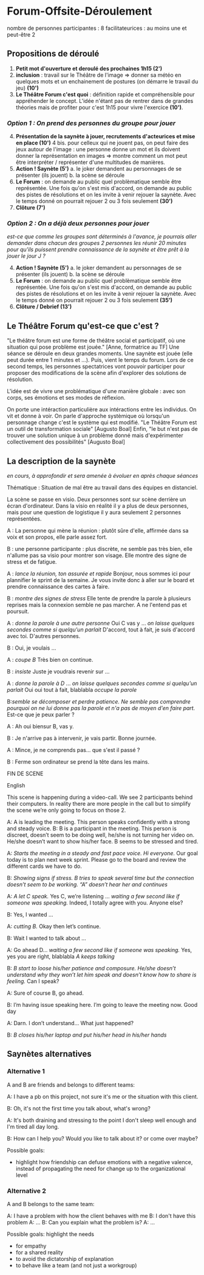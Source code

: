 # Forum-Offsite-Déroulement

nombre de personnes participantes : 8
facilitateurices : au moins une et peut-être 2

## Propositions de déroulé

1. **Petit mot d'ouverture et deroulé des prochaines 1h15 (2')**
2. **inclusion** : travail sur le Théâtre de l'image => donner sa météo en quelques mots et un enchainement de postures (on démarre le travail du jeu) **(10')**
3. **Le Théâtre Forum c'est quoi** : définition rapide et compréhensible pour appréhender le concept. L'idée n'étant pas de rentrer dans de grandes théories mais de profiter pour c'est 1h15 pour vivre l'exercice **(10')**.

### _Option 1 : On prend des personnes du groupe pour jouer_

4. **Présentation de la saynète à jouer, recrutements d'acteurices et mise en place (10')**
   4 bis. pour celleux qui ne jouent pas, on peut faire des jeux autour de l'image : une personne donne un mot et ils doivent donner la représentation en images => montre comment un mot peut être interpréter / représenter d'une multitudes de manières.
5. **Action ! Saynète (5')**
   a. le joker demandent au personnages de se présenter (ils jouent)
   b. la scène se déroule
6. **Le Forum** : on demande au public quel problèmatique semble être représentée. Une fois qu'on s'est mis d'accord, on demande au public des pistes de résolutions et on les invite à venir rejouer la saynète. Avec le temps donné on pourrait rejouer 2 ou 3 fois seulement **(30')**
7. **Clôture (7')**

### _Option 2 : On a déjà deux personnes pour jouer_

_est-ce que comme les groupes sont déterminés à l'avance, je pourrais aller demander dans chacun des groupes 2 personnes les réunir 20 minutes pour qu'ils puissent prendre connaissance de la saynète et être prêt à la jouer le jour J ?_

4. **Action ! Saynète (5')**
   a. le joker demandent au personnages de se présenter (ils jouent)
   b. la scène se déroule
5. **Le Forum** : on demande au public quel problèmatique semble être représentée. Une fois qu'on s'est mis d'accord, on demande au public des pistes de résolutions et on les invite à venir rejouer la saynète. Avec le temps donné on pourrait rejouer 2 ou 3 fois seulement **(35')**
6. **Clôture / Debrief (13')**

## Le Théâtre Forum qu'est-ce que c'est ?

"Le théâtre forum est une forme de théâtre social et participatif, où une situation qui pose problème est jouée." [Anne, formatrice au TF]
Une séance se déroule en deux grandes moments.
Une saynète est jouée (elle peut durée entre 1 minutes et ...).
Puis, vient le temps du forum.
Lors de ce second temps, les personnes spectatrices vont pouvoir participer pour proposer des modifications de la scène afin d'explorer des solutions de résolution.

L'idée est de vivre une problématique d'une manière globale : avec son corps, ses émotions et ses modes de réflexion.

On porte une intéraction particulière aux intéractions entre les individus. On vit et donne à voir. On parle d'approche systèmique où lorsqu'un personnage change c'est le système qui est modifié.
"Le Théâtre Forum est un outil de transformation sociale" [Augusto Boal]
Enfin, "le but n'est pas de trouver une solution unique à un problème donné mais d'expérimenter collectivement des possibilités" [Augusto Boal]

## La description de la saynète

_en cours, à approfondir et sera amenée à évoluer en après chaque séances_

Thématique : Situation de mal être au travail dans des équipes en distanciel.

La scène se passe en visio.
Deux personnes sont sur scène derrière un écran d'ordinateur.
Dans la visio en réalité il y a plus de deux personnes, mais pour une question de logistique il y aura seulement 2 personnes représentées.

A : La personne qui mène la réunion : plutôt sûre d'elle, affirmée dans sa voix et son propos, elle parle assez fort.

B : une personne participante : plus discrète, ne semble pas très bien, elle n'allume pas sa visio pour montrer son visage. Elle montre des signe de stress et de fatigue.

A : _lance la réunion, ton assurée et rapide_
Bonjour, nous sommes ici pour plannifier le sprint de la semaine.
Je vous invite donc à aller sur le board et prendre connaissance des cartes à faire.

B : _montre des signes de stress_
Elle tente de prendre la parole à plusieurs reprises mais la connexion semble ne pas marcher. A ne l'entend pas et poursuit.

A : _donne la parole à une autre personne_
Oui C vas y
... _on laisse quelques secondes comme si quelqu'un parlait_
D'accord, tout à fait, je suis d'accord avec toi.
D'autres personnes.

B : Oui, je voulais ...

A : _coupe B_
Très bien on continue.

B : _insiste_
Juste je voudrais revenir sur ...

A : _donne la parole à D_
... _on laisse quelques secondes comme si quelqu'un parlait_
Oui oui tout à fait, blablabla _occupe la parole_

B:_semble se décomposer et perdre patience._
_Ne semble pas comprendre pourquoi on ne lui donne pas la parole et n'a pas de moyen d'en faire part._
Est-ce que je peux parler ?

A : Ah oui biensur B, vas y.

B : Je n'arrive pas à intervenir, je vais partir. Bonne journée.

A : Mince, je ne comprends pas... que s'est il passé ?

B : Ferme son ordinateur se prend la tête dans les mains.

FIN DE SCENE

English

This scene is happening during a video-call. We see 2 participants behind their computers. In reality there are more people in the call but to simplify the scene we’re only going to focus on those 2.

A: A is leading the meeting. This person speaks confidently with a strong and steady voice.
B: B is a participant in the meeting. This person is discreet, doesn’t seem to be doing well, he/she is not turning her video on. He/she doesn’t want to show his/her face. B seems to be stressed and tired.

A: _Starts the meeting in a steady and fast pace voice. Hi everyone._ Our goal today is to plan next week sprint. Please go to the board and review the different cards we have to do.

B: _Showing signs if stress. B tries to speak several time but the connection doesn’t seem to be working. “A” doesn’t hear her and continues_

A: _A let C speak._ Yes C, we’re listening … _waiting a few second like if someone was speaking._ Indeed, I totally agree with you. Anyone else?

B: Yes, I wanted …

A: _cutting B._ Okay then let’s continue.

B: Wait I wanted to talk about …

A: Go ahead D… _waiting a few second like if someone was speaking._ Yes, yes you are right, blablabla _A keeps talking_

B: _B start to loose his/her patience and composure. He/she doesn’t understand why they won’t let him speak and doesn’t know how to share is feeling._ Can I speak?

A: Sure of course B, go ahead.

B: I’m having issue speaking here. I’m going to leave the meeting now. Good day

A: Darn. I don’t understand… What just happened?

B: _B closes his/her laptop and put his/her head in his/her hands_

## Saynètes alternatives

### Alternative 1

A and B are friends and belongs to different teams:

A: I have a pb on this project, not sure it's me or the situation with this
client.

B: Oh, it's not the first time you talk about, what's wrong?

A: It's both draining and stressing to the point I don't sleep well enough and
I'm tired all day long.

B: How can I help you? Would you like to talk about it? or come over maybe?

Possible goals:

- highlight how friendship can defuse emotions with a negative valence, instead
  of propagating the need for change up to the organizational level

### Alternative 2

A and B belongs to the same team:

A: I have a problem with how the client behaves with me
B: I don't have this problem
A: ...
B: Can you explain what the problem is?
A: ...

Possible goals: highlight the needs

- for empathy
- for a shared reality
- to avoid the dictatorship of explanation
- to behave like a team (and not just a workgroup)
